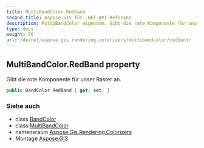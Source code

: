 ```yaml
---
title: MultiBandColor.RedBand
second_title: Aspose.GIS für .NET-API-Referenz
description: MultiBandColor eigendom. Gibt die rote Komponente für unser Raster an.
type: docs
weight: 50
url: /de/net/aspose.gis.rendering.colorizers/multibandcolor/redband/
---
```

## MultiBandColor.RedBand property

Gibt die rote Komponente für unser Raster an.

```csharp
public BandColor RedBand { get; set; }
```

### Siehe auch

* class [BandColor](../../bandcolor/)
* class [MultiBandColor](../)
* namensraum [Aspose.Gis.Rendering.Colorizers](../../multibandcolor/)
* Montage [Aspose.GIS](../../../)


